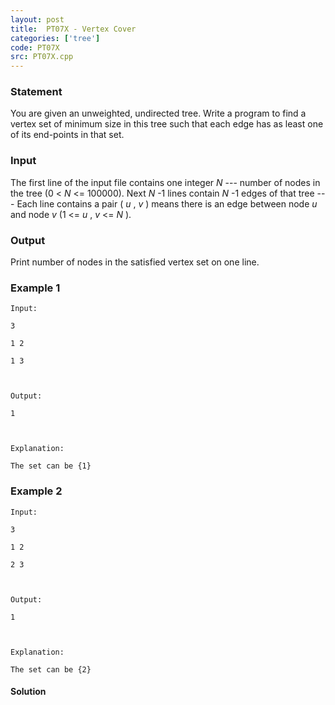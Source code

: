 ```yaml
---
layout: post
title:  PT07X - Vertex Cover
categories: ['tree']
code: PT07X
src: PT07X.cpp
---
```


### **Statement**

You are given an unweighted, undirected tree. Write a program to find a vertex
set of minimum size in this tree such that each edge has as least one of its
end-points in that set.

### Input

The first line of the input file contains one integer _N_ \--- number of nodes
in the tree (0  < _N_ <= 100000). Next _N_ -1 lines contain _N_ -1 edges of
that tree --- Each line contains a pair ( _u_ , _v_ ) means there is an edge
between node _u_ and node _v_ (1  <= _u_ , _v_ <= _N_ ).

### Output

Print number of nodes in the satisfied vertex set on one line.

### Example 1

    
    
    Input:
    3
    1 2
    1 3
    
    Output:
    1
    
    Explanation:
    The set can be {1}
    

### Example 2

    
    
    Input:
    3
    1 2
    2 3
    
    Output:
    1
    
    Explanation:
    The set can be {2}
    



#### **Solution**



